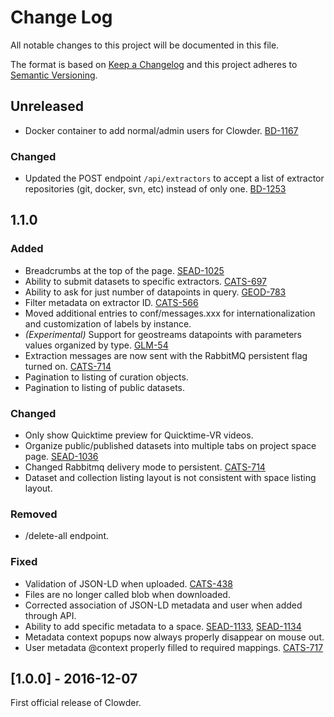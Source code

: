 # Change Log
All notable changes to this project will be documented in this file.

The format is based on [Keep a Changelog](http://keepachangelog.com/) 
and this project adheres to [Semantic Versioning](http://semver.org/).

## Unreleased
- Docker container to add normal/admin users for Clowder. [BD-1167](https://opensource.ncsa.illinois.edu/jira/browse/BD-1167)
### Changed
- Updated the POST endpoint `/api/extractors` to accept a list of extractor repositories (git, docker, svn, etc) instead of only one. [BD-1253](https://opensource.ncsa.illinois.edu/jira/browse/BD-1253)

## 1.1.0

### Added
- Breadcrumbs at the top of the page. [SEAD-1025](https://opensource.ncsa.illinois.edu/jira/browse/SEAD-1025)
- Ability to submit datasets to specific extractors. [CATS-697](https://opensource.ncsa.illinois.edu/jira/browse/CATS-697)
- Ability to ask for just number of datapoints in query. [GEOD-783](https://opensource.ncsa.illinois.edu/jira/browse/GEOD-783)
- Filter metadata on extractor ID. [CATS-566](https://opensource.ncsa.illinois.edu/jira/browse/CATS-566)
- Moved additional entries to conf/messages.xxx for internationalization and customization of labels by instance.
- *(Experimental)* Support for geostreams datapoints with parameters values organized by type.
  [GLM-54](https://opensource.ncsa.illinois.edu/jira/browse/GLM-54)
- Extraction messages are now sent with the RabbitMQ persistent flag turned on. [CATS-714](https://opensource.ncsa.illinois.edu/jira/browse/CATS-714)
- Pagination to listing of curation objects.
- Pagination to listing of public datasets.

### Changed
- Only show Quicktime preview for Quicktime-VR videos.
- Organize public/published datasets into multiple tabs on project space page. [SEAD-1036](https://opensource.ncsa.illinois.edu/jira/browse/SEAD-1036)
- Changed Rabbitmq delivery mode to persistent. [CATS-714](https://opensource.ncsa.illinois.edu/jira/browse/CATS-714)
- Dataset and collection listing layout is not consistent with space listing layout.

### Removed
- /delete-all endpoint.

### Fixed
- Validation of JSON-LD when uploaded. [CATS-438](https://opensource.ncsa.illinois.edu/jira/browse/CATS-438)
- Files are no longer called blob when downloaded.
- Corrected association of JSON-LD metadata and user when added through API.
- Ability to add specific metadata to a space. [SEAD-1133](https://opensource.ncsa.illinois.edu/jira/browse/SEAD-1133), 
  [SEAD-1134](https://opensource.ncsa.illinois.edu/jira/browse/SEAD-1134)
- Metadata context popups now always properly disappear on mouse out.
- User metadata @context properly filled to required mappings. [CATS-717](https://opensource.ncsa.illinois.edu/jira/browse/CATS-717)

## [1.0.0] - 2016-12-07

First official release of Clowder.
